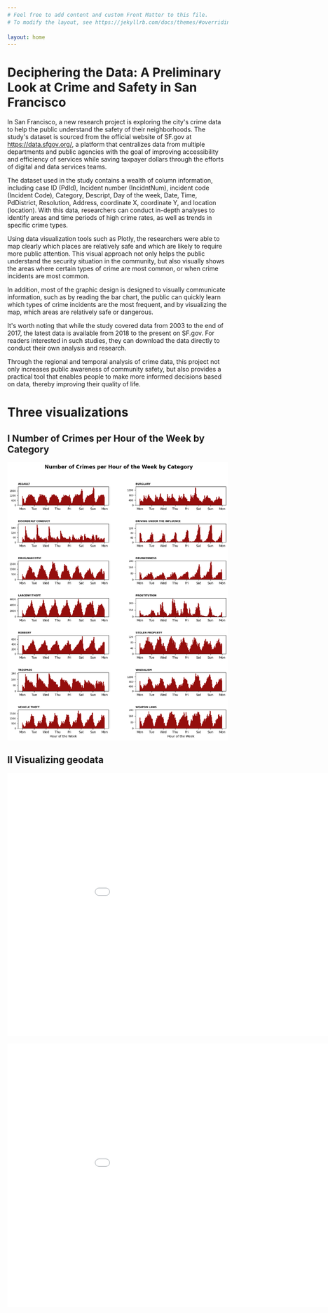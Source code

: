 ```yaml
---
# Feel free to add content and custom Front Matter to this file.
# To modify the layout, see https://jekyllrb.com/docs/themes/#overriding-theme-defaults

layout: home
---
```


<div class="content-section">
  <h1>Deciphering the Data: A Preliminary Look at Crime and Safety in San Francisco</h1>
  <p>In San Francisco, a new research project is exploring the city's crime data to help the public understand the safety of their neighborhoods. The study's dataset is sourced from the official website of SF.gov at <a href="https://data.sfgov.org/">https://data.sfgov.org/</a>, a platform that centralizes data from multiple departments and public agencies with the goal of improving accessibility and efficiency of services while saving taxpayer dollars through the efforts of digital and data services teams.</p>
  <p>The dataset used in the study contains a wealth of column information, including case ID (PdId), Incident number (IncidntNum), incident code (Incident Code), Category, Descript, Day of the week, Date, Time, PdDistrict, Resolution, Address, coordinate X, coordinate Y, and location (location). With this data, researchers can conduct in-depth analyses to identify areas and time periods of high crime rates, as well as trends in specific crime types.</p>
  <p>Using data visualization tools such as Plotly, the researchers were able to map clearly which places are relatively safe and which are likely to require more public attention. This visual approach not only helps the public understand the security situation in the community, but also visually shows the areas where certain types of crime are most common, or when crime incidents are most common.</p>
  <p>In addition, most of the graphic design is designed to visually communicate information, such as by reading the bar chart, the public can quickly learn which types of crime incidents are the most frequent, and by visualizing the map, which areas are relatively safe or dangerous.</p>
  <p>It's worth noting that while the study covered data from 2003 to the end of 2017, the latest data is available from 2018 to the present on SF.gov. For readers interested in such studies, they can download the data directly to conduct their own analysis and research.</p>
  <p>Through the regional and temporal analysis of crime data, this project not only increases public awareness of community safety, but also provides a practical tool that enables people to make more informed decisions based on data, thereby improving their quality of life.</p>
</div>

<div class="content-section">
  <h1>Three visualizations</h1>
  <h2>Ⅰ Number of Crimes per Hour of the Week by Category</h2>
  <img src="assets/img/crimes_per_hour_of_the_week.png" alt="Number of Crimes per Hour of the Week by Category">
  <h2>Ⅱ Visualizing geodata</h2>
  <embed
   type="text/html" 
   src="/assets/map.html" 
   width="1000" 
   height="600">
   </embed>
</div>

<embed
   type="text/html" 
   src="/assets/Interactive_visualization.html" 
   width="1000" 
   height="600">
</embed>
